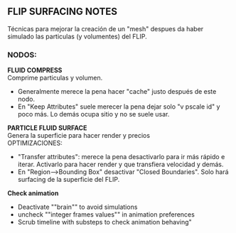 ## FLIP SURFACING NOTES
Técnicas para mejorar la creación de un "mesh" despues da haber simulado las particulas (y volumentes) del FLIP.



### NODOS:   
**FLUID COMPRESS**   
Comprime particulas y volumen.
- Generalmente merece la pena hacer "cache" justo después de este nodo.
- En "Keep Attributes" suele merecer la pena dejar solo "v pscale id" y poco más. Lo demás ocupa sitio y no se suele usar.

**PARTICLE FLUID SURFACE**   
Genera la superficie para hacer render y precios   
OPTIMIZACIONES:
- "Transfer attributes": merece la pena desactivarlo para ir más rápido e iterar. Activarlo para hacer render y que transfiera velocidad y demás.
- En "Region-->Bounding Box" desactivar "Closed Boundaries". Solo hará surfacing de la superficie del FLIP.



**Check animation**   
- Deactivate ""brain"" to avoid simulations   
- uncheck ""integer frames values"" in animation preferences   
- Scrub timeline with substeps to check animation behaving"   

